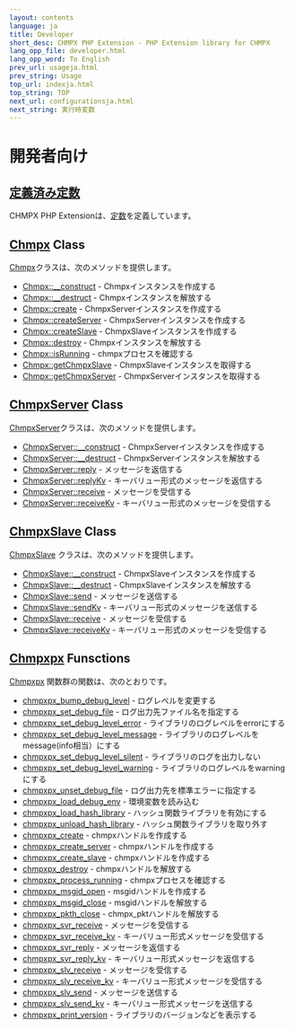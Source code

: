 ```yaml
---
layout: contents
language: ja
title: Developer
short_desc: CHMPX PHP Extension - PHP Extension library for CHMPX
lang_opp_file: developer.html
lang_opp_word: To English
prev_url: usageja.html
prev_string: Usage
top_url: indexja.html
top_string: TOP
next_url: configurationsja.html
next_string: 実行時変数
---
```


# 開発者向け

## [定義済み定数](constantsja.html)
CHMPX PHP Extensionは、[定数](constantsja.html)を定義しています。

## [Chmpx](chmpx_classja.html) Class
[Chmpx](chmpx_classja.html)クラスは、次のメソッドを提供します。

- [Chmpx::__construct](chmpx_class_constructja.html) - Chmpxインスタンスを作成する
- [Chmpx::__destruct](chmpx_class_destructja.html) - Chmpxインスタンスを解放する
- [Chmpx::create](chmpx_class_createja.html) - ChmpxServerインスタンスを作成する
- [Chmpx::createServer](chmpx_class_createserverja.html) - ChmpxServerインスタンスを作成する
- [Chmpx::createSlave](chmpx_class_createslaveja.html) - ChmpxSlaveインスタンスを作成する
- [Chmpx::destroy](chmpx_class_destroyja.html) - Chmpxインスタンスを解放する
- [Chmpx::isRunning](chmpx_class_isrunningja.html) - chmpxプロセスを確認する
- [Chmpx::getChmpxSlave](chmpx_class_getchmpxslaveja.html) - ChmpxSlaveインスタンスを取得する
- [Chmpx::getChmpxServer](chmpx_class_getchmpxserverja.html) - ChmpxServerインスタンスを取得する

## [ChmpxServer](chmpxserver_classja.html) Class
[ChmpxServer](chmpxserver_classja.html)クラスは、次のメソッドを提供します。

- [ChmpxServer::__construct](chmpxserver_class_constructja.html) - ChmpxServerインスタンスを作成する
- [ChmpxServer::__destruct](chmpxserver_class_destructja.html) - ChmpxServerインスタンスを解放する
- [ChmpxServer::reply](chmpxserver_class_replyja.html) - メッセージを返信する
- [ChmpxServer::replyKv](chmpxserver_class_replykvja.html) - キーバリュー形式のメッセージを返信する
- [ChmpxServer::receive](chmpxserver_class_receiveja.html) - メッセージを受信する
- [ChmpxServer::receiveKv](chmpxserver_class_receivekvja.html) - キーバリュー形式のメッセージを受信する

## [ChmpxSlave](chmpxslave_classja.html) Class
[ChmpxSlave](chmpxslave_classja.html) クラスは、次のメソッドを提供します。

- [ChmpxSlave::__construct](chmpxslave_class_constructja.html) - ChmpxSlaveインスタンスを作成する
- [ChmpxSlave::__destruct](chmpxslave_class_destructja.html) - ChmpxSlaveインスタンスを解放する
- [ChmpxSlave::send](chmpxslave_class_sendja.html) - メッセージを送信する
- [ChmpxSlave::sendKv](chmpxslave_class_sendkvja.html) - キーバリュー形式のメッセージを送信する
- [ChmpxSlave::receive](chmpxslave_class_receiveja.html) - メッセージを受信する
- [ChmpxSlave::receiveKv](chmpxslave_class_receivekvja.html) - キーバリュー形式のメッセージを受信する


## [Chmpxpx](chmpxpxja.html) Funsctions
[Chmpxpx](chmpxpxja.html) 関数群の関数は、次のとおりです。

- [chmpxpx_bump_debug_level](chmpxpx_bump_debug_levelja.html) - ログレベルを変更する
- [chmpxpx_set_debug_file](chmpxpx_set_debug_fileja.html) - ログ出力先ファイル名を指定する
- [chmpxpx_set_debug_level_error](chmpxpx_set_debug_level_errorja.html) - ライブラリのログレベルをerrorにする
- [chmpxpx_set_debug_level_message](chmpxpx_set_debug_level_messageja.html) - ライブラリのログレベルをmessage(info相当）にする
- [chmpxpx_set_debug_level_silent](chmpxpx_set_debug_level_silentja.html) - ライブラリのログを出力しない
- [chmpxpx_set_debug_level_warning](chmpxpx_set_debug_level_warningja.html) - ライブラリのログレベルをwarningにする
- [chmpxpx_unset_debug_file](chmpxpx_unset_debug_fileja.html) - ログ出力先を標準エラーに指定する
- [chmpxpx_load_debug_env](chmpxpx_load_debug_envja.html) - 環境変数を読み込む
- [chmpxpx_load_hash_library](chmpxpx_load_hash_libraryja.html) - ハッシュ関数ライブラリを有効にする
- [chmpxpx_unload_hash_library](chmpxpx_unload_hash_libraryja.html) - ハッシュ関数ライブラリを取り外す
- [chmpxpx_create](chmpxpx_createja.html) - chmpxハンドルを作成する
- [chmpxpx_create_server](chmpxpx_create_serverja.html) - chmpxハンドルを作成する
- [chmpxpx_create_slave](chmpxpx_create_slaveja.html) - chmpxハンドルを作成する
- [chmpxpx_destroy](chmpxpx_destroyja.html) - chmpxハンドルを解放する
- [chmpxpx_process_running](chmpxpx_process_runningja.html) - chmpxプロセスを確認する
- [chmpxpx_msgid_open](chmpxpx_msgid_openja.html) - msgidハンドルを作成する
- [chmpxpx_msgid_close](chmpxpx_msgid_closeja.html) - msgidハンドルを解放する
- [chmpxpx_pkth_close](chmpxpx_pkth_closeja.html) - chmpx_pktハンドルを解放する
- [chmpxpx_svr_receive](chmpxpx_svr_receiveja.html) - メッセージを受信する
- [chmpxpx_svr_receive_kv](chmpxpx_svr_receive_kvja.html) - キーバリュー形式メッセージを受信する
- [chmpxpx_svr_reply](chmpxpx_svr_replyja.html) - メッセージを返信する
- [chmpxpx_svr_reply_kv](chmpxpx_svr_reply_kvja.html) - キーバリュー形式メッセージを返信する
- [chmpxpx_slv_receive](chmpxpx_slv_receiveja.html) - メッセージを受信する
- [chmpxpx_slv_receive_kv](chmpxpx_slv_receive_kvja.html) - キーバリュー形式メッセージを受信する
- [chmpxpx_slv_send](chmpxpx_slv_sendja.html) - メッセージを送信する
- [chmpxpx_slv_send_kv](chmpxpx_slv_send_kvja.html) - キーバリュー形式メッセージを送信する
- [chmpxpx_print_version](chmpxpx_print_versionja.html) - ライブラリのバージョンなどを表示する

